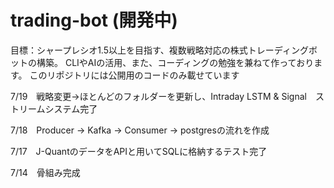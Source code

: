 # trading-bot (開発中)
目標：シャープレシオ1.5以上を目指す、複数戦略対応の株式トレーディングボットの構築。
CLIやAIの活用、また、コーディングの勉強を兼ねて作っております。
このリポジトリには公開用のコードのみ載せています

7/19　戦略変更→ほとんどのフォルダーを更新し、Intraday LSTM & Signal　ストリームシステム完了

7/18　Producer → Kafka → Consumer → postgresの流れを作成

7/17　J-QuantのデータをAPIと用いてSQLに格納するテスト完了

7/14　骨組み完成
